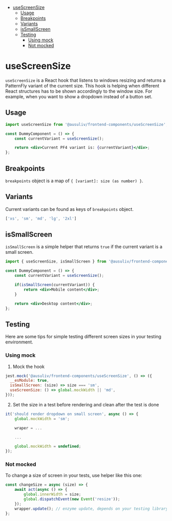 - [useScreenSize](#usescreensize)
  - [Usage](#usage)
  - [Breakpoints](#breakpoints)
  - [Variants](#variants)
  - [isSmallScreen](#issmallscreen)
  - [Testing](#testing)
    - [Using mock](#using-mock)
    - [Not mocked](#not-mocked)

# useScreenSize

`useScreenSize` is a React hook that listens to windows resizing and returns a PatternFly variant of the current size. This hook is helping when different React structures has to be shown accordingly to the window size. For example, when you want to show a dropdown instead of a button set.

## Usage

```jsx
import useScreenSize from '@ausuliv/frontend-components/useScreenSize';

const DummyComponent = () => {
    const currentVariant = useScreenSize();

    return <div>Current PF4 variant is: {currentVariant}</div>;
};
```

## Breakpoints

`breakpoints` object is a map of `{ [variant]: size (as number) }`.

## Variants

Current variants can be found as keys of `breakpoints` object.

```jsx
['xs', 'sm', 'md', 'lg', '2xl']
```

## isSmallScreen

`isSmallScreen` is a simple helper that returns `true` if the current variant is a small screen.

```jsx
import { useScreenSize, isSmallScreen } from '@ausuliv/frontend-components/useScreenSize';

const DummyComponent = () => {
    const currentVariant = useScreenSize();

    if(isSmallScreen(currentVariant)) {
        return <div>Mobile content</div>;
    }

    return <div>Desktop content</div>;
};
```

## Testing

Here are some tips for simple testing different screen sizes in your testing environment.

### Using mock

1. Mock the hook

```jsx
jest.mock('@ausuliv/frontend-components/useScreenSize', () => ({
  __esModule: true,
  isSmallScreen: (size) => size === 'sm',
  useScreenSize: () => global.mockWidth || 'md',
}));
```

2. Set the size in a test before rendering and clean after the test is done

```jsx
it('should render dropdown on small screen', async () => {
    global.mockWidth = 'sm';

    wraper = ...

    ...

    global.mockWidth = undefined;
});
```

### Not mocked

To change a size of screen in your tests, use helper like this one:

```jsx
const changeSize = async (size) => {
    await act(async () => {
        global.innerWidth = size;
        global.dispatchEvent(new Event('resize'));
    });
    wrapper.update(); // enzyme update, depends on your testing library
};
```
